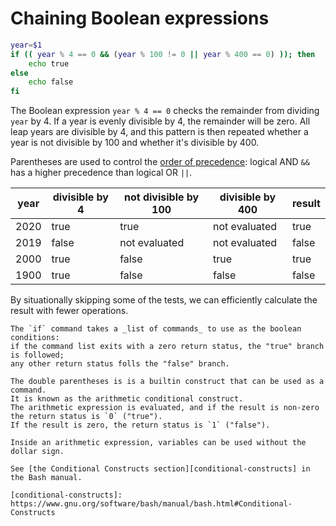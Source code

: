 # Chaining Boolean expressions

```bash
year=$1
if (( year % 4 == 0 && (year % 100 != 0 || year % 400 == 0) )); then
    echo true
else
    echo false
fi 
```

The Boolean expression `year % 4 == 0` checks the remainder from dividing `year` by 4.
If a year is evenly divisible by 4, the remainder will be zero.
All leap years are divisible by 4, and this pattern is then repeated whether a year is not divisible by 100 and whether it's divisible by 400.

Parentheses are used to control the [order of precedence][order-of-precedence]:
logical AND `&&` has a higher precedence than logical OR `||`.

| year | divisible by 4 | not divisible by 100 | divisible by 400 |    result    |
| ---- | -------------- | -------------------  | ---------------- | ------------ |
| 2020 |           true |                 true |    not evaluated |         true |
| 2019 |          false |        not evaluated |    not evaluated |        false |
| 2000 |           true |                false |             true |         true |
| 1900 |           true |                false |            false |        false |

By situationally skipping some of the tests, we can efficiently calculate the result with fewer operations.

~~~~exercism/note
The `if` command takes a _list of commands_ to use as the boolean conditions:
if the command list exits with a zero return status, the "true" branch is followed;
any other return status folls the "false" branch.

The double parentheses is is a builtin construct that can be used as a command.
It is known as the arithmetic conditional construct.
The arithmetic expression is evaluated, and if the result is non-zero the return status is `0` ("true").
If the result is zero, the return status is `1` ("false").

Inside an arithmetic expression, variables can be used without the dollar sign.

See [the Conditional Constructs section][conditional-constructs] in the Bash manual.

[conditional-constructs]: https://www.gnu.org/software/bash/manual/bash.html#Conditional-Constructs

~~~~

[order-of-precedence]: https://www.gnu.org/software/bash/manual/bash.html#Shell-Arithmetic
